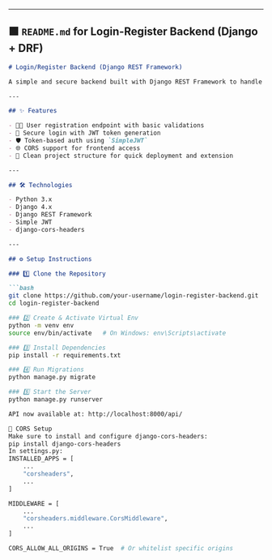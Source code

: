 
---

## 🟩 `README.md` for Login-Register Backend (Django + DRF)

```markdown
# Login/Register Backend (Django REST Framework)

A simple and secure backend built with Django REST Framework to handle user registration and login using JWT-based authentication.

---

## ✨ Features

- 🧑‍💻 User registration endpoint with basic validations
- 🔐 Secure login with JWT token generation
- 🛡 Token-based auth using `SimpleJWT`
- 🌐 CORS support for frontend access
- 🧼 Clean project structure for quick deployment and extension

---

## 🛠 Technologies

- Python 3.x
- Django 4.x
- Django REST Framework
- Simple JWT
- django-cors-headers

---

## ⚙️ Setup Instructions

### 1️⃣ Clone the Repository

```bash
git clone https://github.com/your-username/login-register-backend.git
cd login-register-backend

### 2️⃣ Create & Activate Virtual Env
python -m venv env
source env/bin/activate   # On Windows: env\Scripts\activate

### 3️⃣ Install Dependencies
pip install -r requirements.txt

### 4️⃣ Run Migrations
python manage.py migrate

### 5️⃣ Start the Server
python manage.py runserver

API now available at: http://localhost:8000/api/

🔧 CORS Setup
Make sure to install and configure django-cors-headers:
pip install django-cors-headers
In settings.py:
INSTALLED_APPS = [
    ...
    "corsheaders",
    ...
]

MIDDLEWARE = [
    ...
    "corsheaders.middleware.CorsMiddleware",
    ...
]

CORS_ALLOW_ALL_ORIGINS = True  # Or whitelist specific origins


